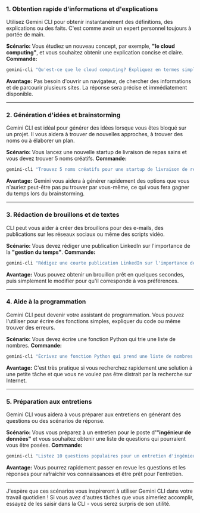 ### 1. Obtention rapide d'informations et d'explications

Utilisez Gemini CLI pour obtenir instantanément des définitions, des explications ou des faits. C'est comme avoir un expert personnel toujours à portée de main.

**Scénario:** Vous étudiez un nouveau concept, par exemple, **"le cloud computing"**, et vous souhaitez obtenir une explication concise et claire.
**Commande:**

```bash
gemini-cli "Qu'est-ce que le cloud computing? Expliquez en termes simples."
```

**Avantage:** Pas besoin d'ouvrir un navigateur, de chercher des informations et de parcourir plusieurs sites. La réponse sera précise et immédiatement disponible.

-----

### 2. Génération d'idées et brainstorming

Gemini CLI est idéal pour générer des idées lorsque vous êtes bloqué sur un projet. Il vous aidera à trouver de nouvelles approches, à trouver des noms ou à élaborer un plan.

**Scénario:** Vous lancez une nouvelle startup de livraison de repas sains et vous devez trouver 5 noms créatifs.
**Commande:**

```bash
gemini-cli "Trouvez 5 noms créatifs pour une startup de livraison de repas sains. Les noms doivent être courts et accrocheurs."
```

**Avantage:** Gemini vous aidera à générer rapidement des options que vous n'auriez peut-être pas pu trouver par vous-même, ce qui vous fera gagner du temps lors du brainstorming.

-----

### 3. Rédaction de brouillons et de textes

CLI peut vous aider à créer des brouillons pour des e-mails, des publications sur les réseaux sociaux ou même des scripts vidéo.

**Scénario:** Vous devez rédiger une publication LinkedIn sur l'importance de la **"gestion du temps"**.
**Commande:**

```bash
gemini-cli "Rédigez une courte publication LinkedIn sur l'importance de la gestion du temps. La publication doit contenir 3 conseils pratiques."
```

**Avantage:** Vous pouvez obtenir un brouillon prêt en quelques secondes, puis simplement le modifier pour qu'il corresponde à vos préférences.

-----

### 4. Aide à la programmation

Gemini CLI peut devenir votre assistant de programmation. Vous pouvez l'utiliser pour écrire des fonctions simples, expliquer du code ou même trouver des erreurs.

**Scénario:** Vous devez écrire une fonction Python qui trie une liste de nombres.
**Commande:**

```bash
gemini-cli "Écrivez une fonction Python qui prend une liste de nombres et la renvoie triée par ordre croissant."
```

**Avantage:** C'est très pratique si vous recherchez rapidement une solution à une petite tâche et que vous ne voulez pas être distrait par la recherche sur Internet.

-----

### 5. Préparation aux entretiens

Gemini CLI vous aidera à vous préparer aux entretiens en générant des questions ou des scénarios de réponse.

**Scénario:** Vous vous préparez à un entretien pour le poste d'**"ingénieur de données"** et vous souhaitez obtenir une liste de questions qui pourraient vous être posées.
**Commande:**

```bash
gemini-cli "Listez 10 questions populaires pour un entretien d'ingénieur de données. Donnez une brève réponse à chacune."
```

**Avantage:** Vous pourrez rapidement passer en revue les questions et les réponses pour rafraîchir vos connaissances et être prêt pour l'entretien.

-----

J'espère que ces scénarios vous inspireront à utiliser Gemini CLI dans votre travail quotidien ! Si vous avez d'autres tâches que vous aimeriez accomplir, essayez de les saisir dans la CLI - vous serez surpris de son utilité.
